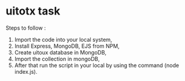# uitotx task

Steps to follow : 
1. Import the code into your local system,
2. Install Express, MongoDB, EJS from NPM,
3. Create uitoux database in MongoDB,
4. Import the collection in mongoDB,
5. After that run the script in your local by using the command (node index.js). 
